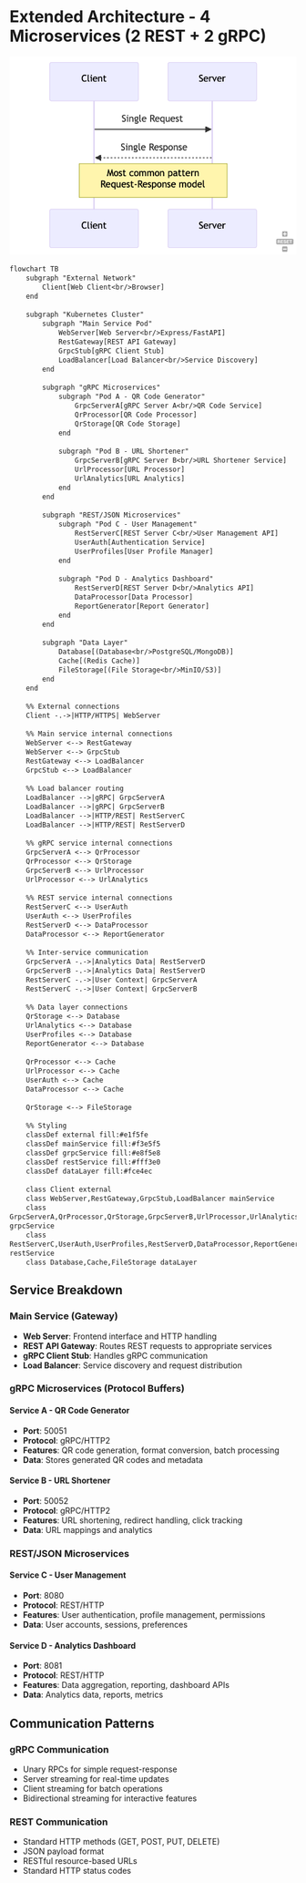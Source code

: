 # Extended Architecture - 4 Microservices (2 REST + 2 gRPC)

![Extended Architecture](../assets/architecture/extended-architecture-4microservices.png)

```mermaid
flowchart TB
    subgraph "External Network"
        Client[Web Client<br/>Browser]
    end

    subgraph "Kubernetes Cluster"
        subgraph "Main Service Pod"
            WebServer[Web Server<br/>Express/FastAPI]
            RestGateway[REST API Gateway]
            GrpcStub[gRPC Client Stub]
            LoadBalancer[Load Balancer<br/>Service Discovery]
        end

        subgraph "gRPC Microservices"
            subgraph "Pod A - QR Code Generator"
                GrpcServerA[gRPC Server A<br/>QR Code Service]
                QrProcessor[QR Code Processor]
                QrStorage[QR Code Storage]
            end

            subgraph "Pod B - URL Shortener"
                GrpcServerB[gRPC Server B<br/>URL Shortener Service]
                UrlProcessor[URL Processor]
                UrlAnalytics[URL Analytics]
            end
        end

        subgraph "REST/JSON Microservices"
            subgraph "Pod C - User Management"
                RestServerC[REST Server C<br/>User Management API]
                UserAuth[Authentication Service]
                UserProfiles[User Profile Manager]
            end

            subgraph "Pod D - Analytics Dashboard"
                RestServerD[REST Server D<br/>Analytics API]
                DataProcessor[Data Processor]
                ReportGenerator[Report Generator]
            end
        end

        subgraph "Data Layer"
            Database[(Database<br/>PostgreSQL/MongoDB)]
            Cache[(Redis Cache)]
            FileStorage[(File Storage<br/>MinIO/S3)]
        end
    end

    %% External connections
    Client -.->|HTTP/HTTPS| WebServer

    %% Main service internal connections
    WebServer <--> RestGateway
    WebServer <--> GrpcStub
    RestGateway <--> LoadBalancer
    GrpcStub <--> LoadBalancer

    %% Load balancer routing
    LoadBalancer -->|gRPC| GrpcServerA
    LoadBalancer -->|gRPC| GrpcServerB
    LoadBalancer -->|HTTP/REST| RestServerC
    LoadBalancer -->|HTTP/REST| RestServerD

    %% gRPC service internal connections
    GrpcServerA <--> QrProcessor
    QrProcessor <--> QrStorage
    GrpcServerB <--> UrlProcessor
    UrlProcessor <--> UrlAnalytics

    %% REST service internal connections
    RestServerC <--> UserAuth
    UserAuth <--> UserProfiles
    RestServerD <--> DataProcessor
    DataProcessor <--> ReportGenerator

    %% Inter-service communication
    GrpcServerA -.->|Analytics Data| RestServerD
    GrpcServerB -.->|Analytics Data| RestServerD
    RestServerC -.->|User Context| GrpcServerA
    RestServerC -.->|User Context| GrpcServerB

    %% Data layer connections
    QrStorage <--> Database
    UrlAnalytics <--> Database
    UserProfiles <--> Database
    ReportGenerator <--> Database

    QrProcessor <--> Cache
    UrlProcessor <--> Cache
    UserAuth <--> Cache
    DataProcessor <--> Cache

    QrStorage <--> FileStorage

    %% Styling
    classDef external fill:#e1f5fe
    classDef mainService fill:#f3e5f5
    classDef grpcService fill:#e8f5e8
    classDef restService fill:#fff3e0
    classDef dataLayer fill:#fce4ec

    class Client external
    class WebServer,RestGateway,GrpcStub,LoadBalancer mainService
    class GrpcServerA,QrProcessor,QrStorage,GrpcServerB,UrlProcessor,UrlAnalytics grpcService
    class RestServerC,UserAuth,UserProfiles,RestServerD,DataProcessor,ReportGenerator restService
    class Database,Cache,FileStorage dataLayer
```

## Service Breakdown

### Main Service (Gateway)
- **Web Server**: Frontend interface and HTTP handling
- **REST API Gateway**: Routes REST requests to appropriate services
- **gRPC Client Stub**: Handles gRPC communication
- **Load Balancer**: Service discovery and request distribution

### gRPC Microservices (Protocol Buffers)

#### Service A - QR Code Generator
- **Port**: 50051
- **Protocol**: gRPC/HTTP2
- **Features**: QR code generation, format conversion, batch processing
- **Data**: Stores generated QR codes and metadata

#### Service B - URL Shortener
- **Port**: 50052
- **Protocol**: gRPC/HTTP2
- **Features**: URL shortening, redirect handling, click tracking
- **Data**: URL mappings and analytics

### REST/JSON Microservices

#### Service C - User Management
- **Port**: 8080
- **Protocol**: REST/HTTP
- **Features**: User authentication, profile management, permissions
- **Data**: User accounts, sessions, preferences

#### Service D - Analytics Dashboard
- **Port**: 8081
- **Protocol**: REST/HTTP
- **Features**: Data aggregation, reporting, dashboard APIs
- **Data**: Analytics data, reports, metrics

## Communication Patterns

### gRPC Communication
- Unary RPCs for simple request-response
- Server streaming for real-time updates
- Client streaming for batch operations
- Bidirectional streaming for interactive features

### REST Communication
- Standard HTTP methods (GET, POST, PUT, DELETE)
- JSON payload format
- RESTful resource-based URLs
- Standard HTTP status codes
